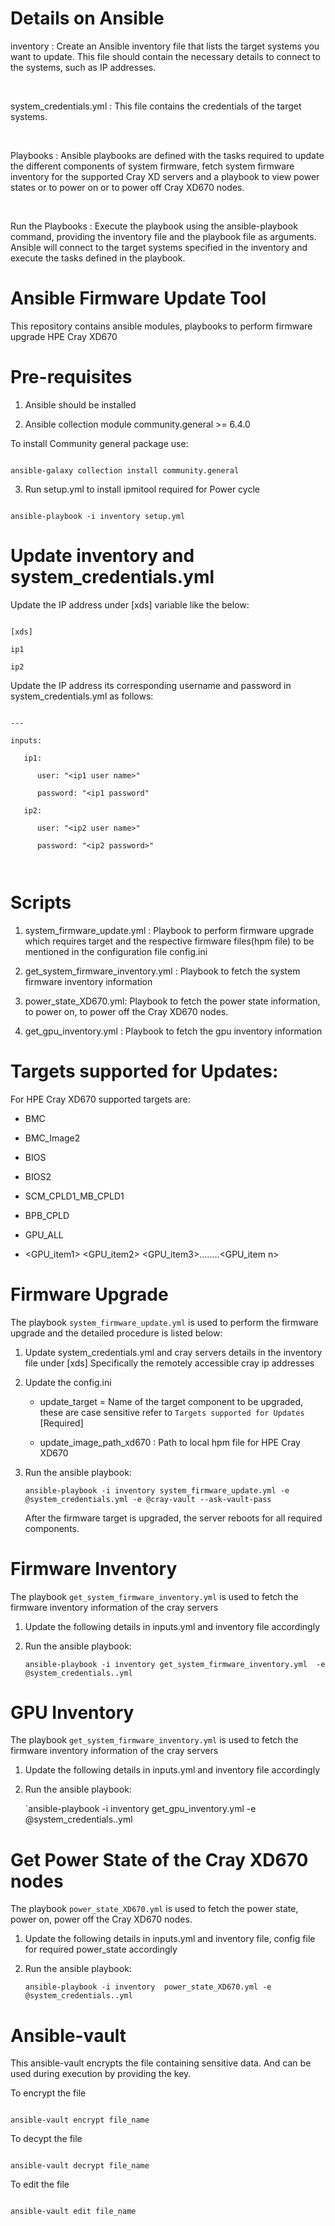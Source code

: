 # Details on Ansible

inventory : Create an Ansible inventory file that lists the target systems you want to update. This file should contain the necessary details to connect to the systems, such as IP addresses.

<br />

system_credentials.yml : This file contains the credentials of the target systems.

<br />

Playbooks : Ansible playbooks are defined with the tasks required to update the different components of system firmware, fetch system firmware inventory for the supported Cray XD servers and a playbook to view power states or to power on or to power off Cray XD670 nodes.

<br />

Run the Playbooks : Execute the playbook using the ansible-playbook command, providing the inventory file and the playbook file as arguments. Ansible will connect to the target systems specified in the inventory and execute the tasks defined in the playbook.



# Ansible Firmware Update Tool

This repository contains ansible modules, playbooks to perform firmware upgrade HPE Cray XD670



# Pre-requisites

1. Ansible should be installed

2. Ansible collection module community.general >= 6.4.0



To install Community general package use:



```

ansible-galaxy collection install community.general

```

3. Run setup.yml to install ipmitool required for Power cycle

```

ansible-playbook -i inventory setup.yml

```



# Update inventory and system_credentials.yml

Update the IP address under [xds] variable like the below:

```

[xds]

ip1

ip2

```

Update the IP address its corresponding username and password in system_credentials.yml as follows:

```

---

inputs:

   ip1:

      user: "<ip1 user name>"

      password: "<ip1 password"

   ip2:

      user: "<ip2 user name>"

      password: "<ip2 password>"



```



# Scripts

1. system_firmware_update.yml : Playbook to perform firmware upgrade which requires target and the respective firmware files(hpm file) to be mentioned in the configuration file config.ini

2. get_system_firmware_inventory.yml : Playbook to fetch the system firmware inventory information

3. power_state_XD670.yml: Playbook to fetch the power state information, to power on, to power off the Cray XD670 nodes.
   
4. get_gpu_inventory.yml : Playbook to fetch the gpu inventory information


# Targets supported for Updates:

For HPE Cray XD670 supported targets are:

- BMC 

- BMC_Image2
	
- BIOS

- BIOS2

- SCM_CPLD1_MB_CPLD1

- BPB_CPLD
  
- GPU_ALL
  
- <GPU_item1> <GPU_item2> <GPU_item3>........<GPU_item n>


# Firmware Upgrade


The playbook `system_firmware_update.yml` is used to perform the firmware upgrade and the detailed procedure is listed below:

1. Update system_credentials.yml and cray servers details in the inventory file under [xds] Specifically the remotely accessible cray ip addresses

2. Update the config.ini

   - update_target = Name of the target component to be upgraded, these are case sensitive refer to `Targets supported for Updates` [Required]

   - update_image_path_xd670 : Path to local hpm file for HPE Cray XD670


3. Run the ansible playbook:

   ```ansible-playbook -i inventory system_firmware_update.yml -e @system_credentials.yml -e @cray-vault --ask-vault-pass```

   After the firmware target is upgraded, the server reboots for all required components.



# Firmware Inventory

The playbook `get_system_firmware_inventory.yml` is used to fetch the firmware inventory information of the cray servers

1. Update the following details in inputs.yml and inventory file accordingly

2. Run the ansible playbook:

   `ansible-playbook -i inventory get_system_firmware_inventory.yml  -e @system_credentials..yml`


# GPU Inventory

The playbook `get_system_firmware_inventory.yml` is used to fetch the firmware inventory information of the cray servers

1. Update the following details in inputs.yml and inventory file accordingly

2. Run the ansible playbook:

   `ansible-playbook -i inventory get_gpu_inventory.yml  -e @system_credentials..yml



# Get Power State of the Cray XD670 nodes

The playbook `power_state_XD670.yml` is used to fetch the power state, power on, power off the Cray XD670 nodes.

1. Update the following details in inputs.yml and inventory file, config file for required power_state accordingly

2. Run the ansible playbook:

   `ansible-playbook -i inventory  power_state_XD670.yml -e @system_credentials..yml`


# Ansible-vault

This ansible-vault encrypts the file containing sensitive data. And can be used during execution by providing the key.



To encrypt the file

```

ansible-vault encrypt file_name

```



To decypt the file 

```

ansible-vault decrypt file_name

```



To edit the file

```

ansible-vault edit file_name

```

